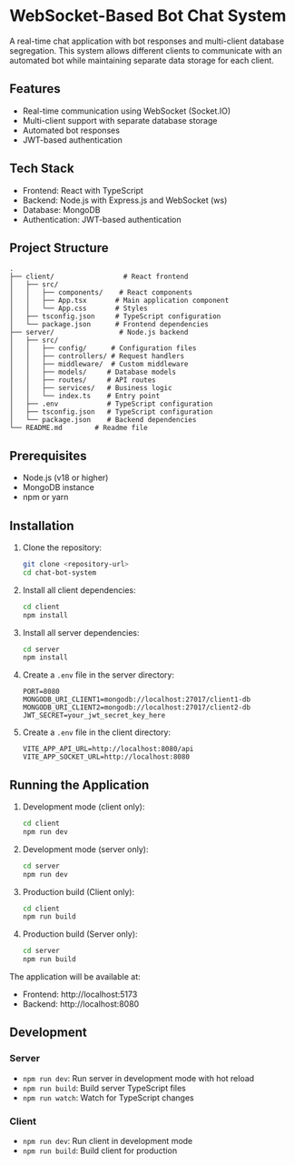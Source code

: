 # WebSocket-Based Bot Chat System

A real-time chat application with bot responses and multi-client database segregation. This system allows different clients to communicate with an automated bot while maintaining separate data storage for each client.

## Features

- Real-time communication using WebSocket (Socket.IO)
- Multi-client support with separate database storage
- Automated bot responses
- JWT-based authentication

## Tech Stack

- Frontend: React with TypeScript
- Backend: Node.js with Express.js and WebSocket (ws)
- Database: MongoDB
- Authentication: JWT-based authentication

## Project Structure

```
.
├── client/                 # React frontend
│   ├── src/
│   │   ├── components/    # React components
│   │   ├── App.tsx       # Main application component
│   │   └── App.css       # Styles
│   ├── tsconfig.json     # TypeScript configuration
│   └── package.json      # Frontend dependencies
├── server/                # Node.js backend
│   ├── src/
│   │   ├── config/      # Configuration files
│   │   ├── controllers/ # Request handlers
│   │   ├── middleware/  # Custom middleware
│   │   ├── models/     # Database models
│   │   ├── routes/     # API routes
│   │   ├── services/   # Business logic
│   │   └── index.ts    # Entry point
│   ├── .env            # TypeScript configuration
│   ├── tsconfig.json   # TypeScript configuration
│   └── package.json    # Backend dependencies
└── README.md        # Readme file
```

## Prerequisites

- Node.js (v18 or higher)
- MongoDB instance
- npm or yarn

## Installation

1. Clone the repository:
   ```bash
   git clone <repository-url>
   cd chat-bot-system
   ```

2. Install all client dependencies:
   ```bash
   cd client
   npm install
   ```

3. Install all server dependencies:
   ```bash
   cd server
   npm install
   ```

4. Create a `.env` file in the server directory:
   ```
   PORT=8080
   MONGODB_URI_CLIENT1=mongodb://localhost:27017/client1-db
   MONGODB_URI_CLIENT2=mongodb://localhost:27017/client2-db
   JWT_SECRET=your_jwt_secret_key_here
   ```
5. Create a `.env` file in the client directory:
   ```
   VITE_APP_API_URL=http://localhost:8080/api
   VITE_APP_SOCKET_URL=http://localhost:8080
   ```

## Running the Application

1. Development mode (client only):
   ```bash
   cd client
   npm run dev 
   ```

2. Development mode (server only):
   ```bash
   cd server
   npm run dev 
   ```

3. Production build (Client only):
   ```bash
   cd client
   npm run build
   ```

4. Production build (Server only):
   ```bash
   cd server
   npm run build
   ```

The application will be available at:
- Frontend: http://localhost:5173
- Backend: http://localhost:8080

## Development

### Server
- `npm run dev`: Run server in development mode with hot reload
- `npm run build`: Build server TypeScript files
- `npm run watch`: Watch for TypeScript changes

### Client
- `npm run dev`: Run client in development mode
- `npm run build`: Build client for production

